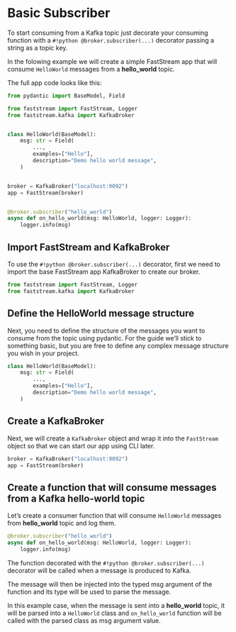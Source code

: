 # Basic Subscriber

To start consuming from a Kafka topic just decorate your consuming function with a `#!python @broker.subscriber(...)` decorator passing a string as a topic key.

In the folowing example we will create a simple FastStream app that will consume `HelloWorld` messages from a **hello_world** topic.

The full app code looks like this:

```python linenums="1"
from pydantic import BaseModel, Field

from faststream import FastStream, Logger
from faststream.kafka import KafkaBroker


class HelloWorld(BaseModel):
    msg: str = Field(
        ...,
        examples=["Hello"],
        description="Demo hello world message",
    )


broker = KafkaBroker("localhost:9092")
app = FastStream(broker)


@broker.subscriber("hello_world")
async def on_hello_world(msg: HelloWorld, logger: Logger):
    logger.info(msg)
```

## Import FastStream and KafkaBroker

To use the `#!python @broker.subscriber(...)` decorator, first we need to import the base FastStream app KafkaBroker to create our broker.

```python linenums="1"
from faststream import FastStream, Logger
from faststream.kafka import KafkaBroker
```

## Define the HelloWorld message structure

Next, you need to define the structure of the messages you want to consume from the topic using pydantic. For the guide we’ll stick to something basic, but you are free to define any complex message structure you wish in your project.

```python linenums="1"
class HelloWorld(BaseModel):
    msg: str = Field(
        ...,
        examples=["Hello"],
        description="Demo hello world message",
    )
```

## Create a KafkaBroker

Next, we will create a `KafkaBroker` object and wrap it into the `FastStream` object so that we can start our app using CLI later.

```python linenums="1"
broker = KafkaBroker("localhost:9092")
app = FastStream(broker)
```

## Create a function that will consume messages from a Kafka hello-world topic

Let’s create a consumer function that will consume `HelloWorld` messages from **hello_world** topic and log them.

```python linenums="1"
@broker.subscriber("hello_world")
async def on_hello_world(msg: HelloWorld, logger: Logger):
    logger.info(msg)
```

The function decorated with the `#!python @broker.subscriber(...)` decorator will be called when a message is produced to Kafka.

The message will then be injected into the typed msg argument of the function and its type will be used to parse the message.

In this example case, when the message is sent into a **hello_world** topic, it will be parsed into a `HelloWorld` class and `on_hello_world` function will be called with the parsed class as msg argument value.
